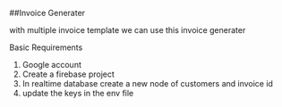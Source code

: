 ##Invoice Generater

with multiple invoice template we can use this invoice generater

Basic Requirements

1. Google account
2. Create a firebase project
3. In realtime database create a new node of customers and invoice id
4. update the keys in the env file